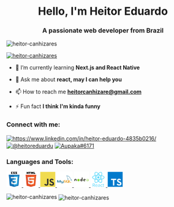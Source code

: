 <h1 align="center">Hello, I'm Heitor Eduardo</h1>
<h3 align="center">A passionate web developer from Brazil</h3>

<p align="left"> <img src="https://komarev.com/ghpvc/?username=heitor-canhizares&label=Profile%20views&color=0e75b6&style=flat" alt="heitor-canhizares" /> </p>


<p align="left"> <a href="https://github.com/ryo-ma/github-profile-trophy"><img src="https://github-profile-trophy.vercel.app/?username=heitor-canhizares&theme=dracula" alt="heitor-canhizares" /></a> </p>

- 🌱 I’m currently learning **Next.js and React Native**

- 💬 Ask me about **react, may I can help you**

- 📫 How to reach me **heitorcanhizare@gmail.com**

- ⚡ Fun fact **I think I'm kinda funny**

<h3 align="left">Connect with me:</h3>
<p align="left">
<a href="https://linkedin.com/in/https://www.linkedin.com/in/heitor-eduardo-4835b0216/" target="blank"><img align="center" src="https://raw.githubusercontent.com/rahuldkjain/github-profile-readme-generator/master/src/images/icons/Social/linked-in-alt.svg" alt="https://www.linkedin.com/in/heitor-eduardo-4835b0216/" height="30" width="40" /></a>
<a href="https://instagram.com/@heitoreduardu" target="blank"><img align="center" src="https://raw.githubusercontent.com/rahuldkjain/github-profile-readme-generator/master/src/images/icons/Social/instagram.svg" alt="@heitoreduardu" height="30" width="40" /></a>
<a href="https://discord.gg/Aupaka#6171" target="blank"><img align="center" src="https://raw.githubusercontent.com/rahuldkjain/github-profile-readme-generator/master/src/images/icons/Social/discord.svg" alt="Aupaka#6171" height="30" width="40" /></a>
</p>

<h3 align="left">Languages and Tools:</h3>
<p align="left"> <a href="https://www.w3schools.com/css/" target="_blank" rel="noreferrer"> <img src="https://raw.githubusercontent.com/devicons/devicon/master/icons/css3/css3-original-wordmark.svg" alt="css3" width="40" height="40"/> </a> <a href="https://www.w3.org/html/" target="_blank" rel="noreferrer"> <img src="https://raw.githubusercontent.com/devicons/devicon/master/icons/html5/html5-original-wordmark.svg" alt="html5" width="40" height="40"/> </a> <a href="https://developer.mozilla.org/en-US/docs/Web/JavaScript" target="_blank" rel="noreferrer"> <img src="https://raw.githubusercontent.com/devicons/devicon/master/icons/javascript/javascript-original.svg" alt="javascript" width="40" height="40"/> </a> <a href="https://www.mysql.com/" target="_blank" rel="noreferrer"> <img src="https://raw.githubusercontent.com/devicons/devicon/master/icons/mysql/mysql-original-wordmark.svg" alt="mysql" width="40" height="40"/> </a> <a href="https://nodejs.org" target="_blank" rel="noreferrer"> <img src="https://raw.githubusercontent.com/devicons/devicon/master/icons/nodejs/nodejs-original-wordmark.svg" alt="nodejs" width="40" height="40"/> </a> <a href="https://reactjs.org/" target="_blank" rel="noreferrer"> <img src="https://raw.githubusercontent.com/devicons/devicon/master/icons/react/react-original-wordmark.svg" alt="react" width="40" height="40"/> </a> <a href="https://www.typescriptlang.org/" target="_blank" rel="noreferrer"> <img src="https://raw.githubusercontent.com/devicons/devicon/master/icons/typescript/typescript-original.svg" alt="typescript" width="40" height="40"/> </a> </p>

<p><img align="left" src="https://github-readme-stats.vercel.app/api/top-langs?username=heitor-canhizares&show_icons=true&locale=en&layout=compact" alt="heitor-canhizares" /></p>

<p>&nbsp;<img align="center" src="https://github-readme-stats.vercel.app/api?username=heitor-canhizares&show_icons=true&locale=en" alt="heitor-canhizares" /></p>
